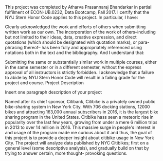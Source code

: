 
This project was completed by Atharva Prasannaraj Bhandarkar in partial fulfilment of ECON-UB.0232, Data Bootcamp, Fall 2017. I certify that the NYU Stern Honor Code applies to this project. In particular, I have:

Clearly acknowledged the work and efforts of others when submitting written work as our own. The incorporation of the work of others–including but not limited to their ideas, data, creative expression, and direct quotations (which should be designated with quotation marks), or para- phrasing thereof– has been fully and appropriately referenced using notations both in the text and the bibliography.
And I understand that:

Submitting the same or substantially similar work in multiple courses, either in the same semester or in a different semester, without the express approval of all instructors is strictly forbidden.
I acknowledge that a failure to abide by NYU Stern Honor Code will result in a failing grade for the project and course.
Project Description

Insert one paragraph description of your project

Named after its chief sponsor, Citibank, Citibike is a privately owned public bike-sharing system in New York City. With 706 docking stations, 12000 bikes and attracting 163,000 annual subscribers in 2016, it is the largest bike sharing program in the United States.
Citibike hass seen a meteoric rise in popularity over the last few years, growing from under a mere 6 million trips in 2013 to over 14 million in 2016. This massive surge in people's interest in and usage of the program made me curious about it and thus, the goal of this project is to provide a deeper insight about citibike usage in New York City.
The project will analyze data published by NYC Citibikes; first on a general level (some descriptive analysis), and gradually build on that by trying to answer certain, more thought- provoking questions.
